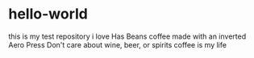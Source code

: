 # hello-world
this is my test repository
i love Has Beans coffee made with an inverted Aero Press
Don't care about wine, beer, or  spirits
coffee is my life
